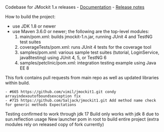 Codebase for JMockit 1.x releases - [Documentation](http://jmockit.github.io) - [Release notes](http://jmockit.github.io/changes.html)

How to build the project:
* use JDK 1.8 or newer
* use Maven 3.6.0 or newer; the following are the top-level modules:
    1. main/pom.xml: builds jmockit-1.n.jar, running JUnit 4 and TestNG test suites
    2. coverageTests/pom.xml: runs JUnit 4 tests for the coverage tool
    3. samples/pom.xml: various sample test suites (tutorial, LoginService, java8testing) using JUnit 4, 5, or TestNG 6
    4. samples/petclinic/pom.xml: integration testing example using Java EE 8

This fork contains pull requests from main repo as well as updated libraries within build.

    - #665 https://github.com/vimil/jmockit1.git condy arrayindexoutofboundsexception fix
    - #715 https://github.com/Saljack/jmockit1.git Add method name check for generic methods Expectations

Testing confirmed to work through jdk 17
Build only works with jdk 8 due to sun.reflection usage
New launcher pom in root to build entire project (extra modules rely on released copy of fork currently)
